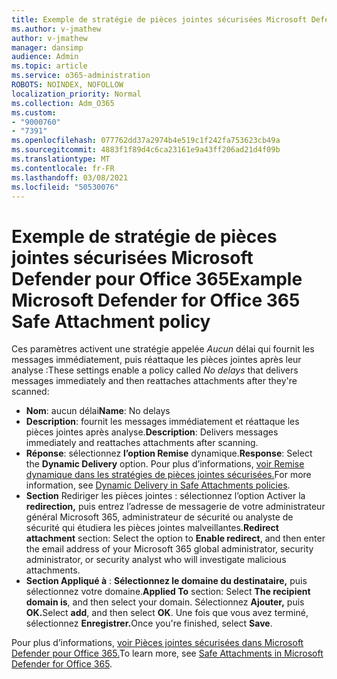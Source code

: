 ```yaml
---
title: Exemple de stratégie de pièces jointes sécurisées Microsoft Defender pour Office 365
ms.author: v-jmathew
author: v-jmathew
manager: dansimp
audience: Admin
ms.topic: article
ms.service: o365-administration
ROBOTS: NOINDEX, NOFOLLOW
localization_priority: Normal
ms.collection: Adm_O365
ms.custom:
- "9000760"
- "7391"
ms.openlocfilehash: 077762dd37a2974b4e519c1f242fa753623cb49a
ms.sourcegitcommit: 4883f1f89d4c6ca23161e9a43ff206ad21d4f09b
ms.translationtype: MT
ms.contentlocale: fr-FR
ms.lasthandoff: 03/08/2021
ms.locfileid: "50530076"
---
```

# <a name="example-microsoft-defender-for-office-365-safe-attachment-policy"></a><span data-ttu-id="beee0-102">Exemple de stratégie de pièces jointes sécurisées Microsoft Defender pour Office 365</span><span class="sxs-lookup"><span data-stu-id="beee0-102">Example Microsoft Defender for Office 365 Safe Attachment policy</span></span>

<span data-ttu-id="beee0-103">Ces paramètres activent une stratégie appelée *Aucun* délai qui fournit les messages immédiatement, puis réattaque les pièces jointes après leur analyse :</span><span class="sxs-lookup"><span data-stu-id="beee0-103">These settings enable a policy called *No delays* that delivers messages immediately and then reattaches attachments after they're scanned:</span></span>

- <span data-ttu-id="beee0-104">**Nom**: aucun délai</span><span class="sxs-lookup"><span data-stu-id="beee0-104">**Name**: No delays</span></span>
- <span data-ttu-id="beee0-105">**Description**: fournit les messages immédiatement et réattaque les pièces jointes après analyse.</span><span class="sxs-lookup"><span data-stu-id="beee0-105">**Description**: Delivers messages immediately and reattaches attachments after scanning.</span></span>
- <span data-ttu-id="beee0-106">**Réponse**: sélectionnez **l’option Remise** dynamique.</span><span class="sxs-lookup"><span data-stu-id="beee0-106">**Response**: Select the **Dynamic Delivery** option.</span></span> <span data-ttu-id="beee0-107">Pour plus d’informations, [voir Remise dynamique dans les stratégies de pièces jointes sécurisées.](https://go.microsoft.com/fwlink/?linkid=2092328)</span><span class="sxs-lookup"><span data-stu-id="beee0-107">For more information, see [Dynamic Delivery in Safe Attachments policies](https://go.microsoft.com/fwlink/?linkid=2092328).</span></span>
- <span data-ttu-id="beee0-108">**Section** Rediriger les pièces jointes : sélectionnez l’option Activer la **redirection,** puis entrez l’adresse de messagerie de votre administrateur général Microsoft 365, administrateur de sécurité ou analyste de sécurité qui étudiera les pièces jointes malveillantes.</span><span class="sxs-lookup"><span data-stu-id="beee0-108">**Redirect attachment** section: Select the option to **Enable redirect**, and then enter the email address of your Microsoft 365 global administrator, security administrator, or security analyst who will investigate malicious attachments.</span></span>
- <span data-ttu-id="beee0-109">**Section Appliqué à** : **Sélectionnez le domaine du destinataire,** puis sélectionnez votre domaine.</span><span class="sxs-lookup"><span data-stu-id="beee0-109">**Applied To** section: Select **The recipient domain is**, and then select your domain.</span></span> <span data-ttu-id="beee0-110">Sélectionnez **Ajouter,** puis **OK.**</span><span class="sxs-lookup"><span data-stu-id="beee0-110">Select **add**, and then select **OK**.</span></span> <span data-ttu-id="beee0-111">Une fois que vous avez terminé, sélectionnez **Enregistrer.**</span><span class="sxs-lookup"><span data-stu-id="beee0-111">Once you're finished, select **Save**.</span></span>

<span data-ttu-id="beee0-112">Pour plus d’informations, [voir Pièces jointes sécurisées dans Microsoft Defender pour Office 365.](https://go.microsoft.com/fwlink/?linkid=2092213)</span><span class="sxs-lookup"><span data-stu-id="beee0-112">To learn more, see [Safe Attachments in Microsoft Defender for Office 365](https://go.microsoft.com/fwlink/?linkid=2092213).</span></span>
